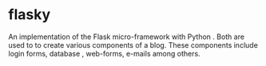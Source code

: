 # flasky
An implementation of the Flask micro-framework with Python . Both are used to to create various components of a blog. These components include login forms, database , web-forms, e-mails among others. 
